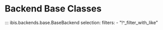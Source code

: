# Backend Base Classes

<!-- prettier-ignore-start -->
::: ibis.backends.base.BaseBackend
    selection:
      filters:
        - "!^_filter_with_like"
<!-- prettier-ignore-end -->
